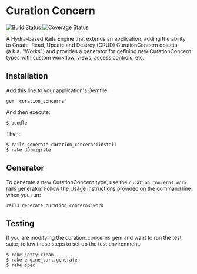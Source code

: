 # Curation Concern
[![Build Status](https://travis-ci.org/projecthydra-labs/curation_concerns.png)](https://travis-ci.org/pulibrary/curation_concerns)
[![Coverage Status](https://coveralls.io/repos/projecthydra-labs/curation_concerns/badge.svg?branch=master)](https://coveralls.io/r/projecthydra-labs/curation_concerns?branch=master)

A Hydra-based Rails Engine that extends an application, adding the ability to Create, Read, Update and Destroy (CRUD) CurationConcern objects (a.k.a. "Works") and provides a generator for defining new CurationConcern types with custom workflow, views, access controls, etc.

## Installation

Add this line to your application's Gemfile:

    gem 'curation_concerns'

And then execute:

    $ bundle

Then:

    $ rails generate curation_concerns:install
    $ rake db:migrate

## Generator

To generate a new CurationConcern type, use the `curation_concerns:work` rails generator.  Follow the Usage instructions provided on the command line when you run:

    rails generate curation_concerns:work


## Testing

If you are modifying the curation_concerns gem and want to run the test suite, follow these steps to set up the test environment.

    $ rake jetty:clean
    $ rake engine_cart:generate
    $ rake spec

